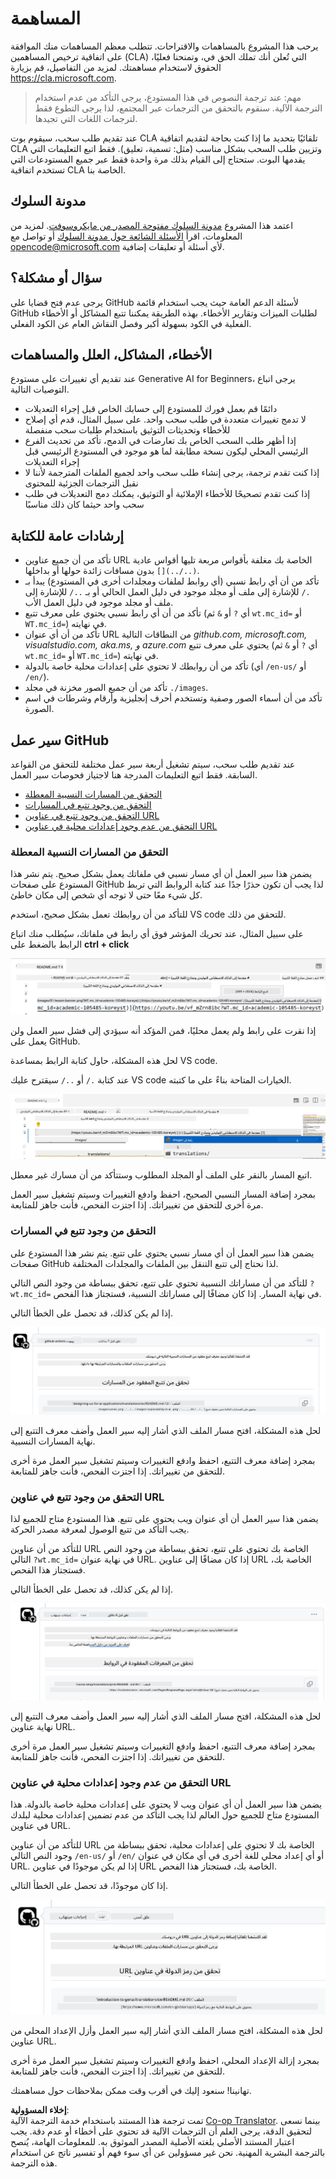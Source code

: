 <!--
CO_OP_TRANSLATOR_METADATA:
{
  "original_hash": "57c41f2af71001a2cff9d8eb797cb843",
  "translation_date": "2025-07-09T05:48:31+00:00",
  "source_file": "CONTRIBUTING.md",
  "language_code": "ar"
}
-->
# المساهمة

يرحب هذا المشروع بالمساهمات والاقتراحات. تتطلب معظم المساهمات منك
الموافقة على اتفاقية ترخيص المساهمين (CLA) التي تُعلن أنك تملك الحق في،
وتمنحنا فعليًا، الحقوق لاستخدام مساهمتك. لمزيد من التفاصيل، قم بزيارة
<https://cla.microsoft.com>.

> مهم: عند ترجمة النصوص في هذا المستودع، يرجى التأكد من عدم استخدام الترجمة الآلية. سنقوم بالتحقق من الترجمات عبر المجتمع، لذا يرجى التطوع فقط لترجمات اللغات التي تجيدها.

عند تقديم طلب سحب، سيقوم بوت CLA تلقائيًا بتحديد ما إذا كنت بحاجة
لتقديم اتفاقية CLA وتزيين طلب السحب بشكل مناسب (مثل: تسمية، تعليق). فقط اتبع
التعليمات التي يقدمها البوت. ستحتاج إلى القيام بذلك مرة واحدة فقط عبر جميع المستودعات التي تستخدم اتفاقية CLA الخاصة بنا.

## مدونة السلوك

اعتمد هذا المشروع [مدونة السلوك مفتوحة المصدر من مايكروسوفت](https://opensource.microsoft.com/codeofconduct/?WT.mc_id=academic-105485-koreyst).
لمزيد من المعلومات، اقرأ [الأسئلة الشائعة حول مدونة السلوك](https://opensource.microsoft.com/codeofconduct/faq/?WT.mc_id=academic-105485-koreyst) أو تواصل مع [opencode@microsoft.com](mailto:opencode@microsoft.com) لأي أسئلة أو تعليقات إضافية.

## سؤال أو مشكلة؟

يرجى عدم فتح قضايا على GitHub لأسئلة الدعم العامة حيث يجب استخدام قائمة GitHub لطلبات الميزات وتقارير الأخطاء. بهذه الطريقة يمكننا تتبع المشاكل أو الأخطاء الفعلية في الكود بسهولة أكبر وفصل النقاش العام عن الكود الفعلي.

## الأخطاء، المشاكل، العلل والمساهمات

عند تقديم أي تغييرات على مستودع Generative AI for Beginners، يرجى اتباع التوصيات التالية.

* دائمًا قم بعمل فورك للمستودع إلى حسابك الخاص قبل إجراء التعديلات
* لا تدمج تغييرات متعددة في طلب سحب واحد. على سبيل المثال، قدم أي إصلاح للأخطاء وتحديثات التوثيق باستخدام طلبات سحب منفصلة
* إذا أظهر طلب السحب الخاص بك تعارضات في الدمج، تأكد من تحديث الفرع الرئيسي المحلي ليكون نسخة مطابقة لما هو موجود في المستودع الرئيسي قبل إجراء التعديلات
* إذا كنت تقدم ترجمة، يرجى إنشاء طلب سحب واحد لجميع الملفات المترجمة لأننا لا نقبل الترجمات الجزئية للمحتوى
* إذا كنت تقدم تصحيحًا للأخطاء الإملائية أو التوثيق، يمكنك دمج التعديلات في طلب سحب واحد حيثما كان ذلك مناسبًا

## إرشادات عامة للكتابة

- تأكد من أن جميع عناوين URL الخاصة بك مغلفة بأقواس مربعة تليها أقواس عادية بدون مسافات زائدة حولها أو بداخلها `[](../..)`.
- تأكد من أن أي رابط نسبي (أي روابط لملفات ومجلدات أخرى في المستودع) يبدأ بـ `./` للإشارة إلى ملف أو مجلد موجود في دليل العمل الحالي أو بـ `../` للإشارة إلى ملف أو مجلد موجود في دليل العمل الأب.
- تأكد من أن أي رابط نسبي يحتوي على معرف تتبع (أي `?` أو `&` ثم `wt.mc_id=` أو `WT.mc_id=`) في نهايته.
- تأكد من أن أي عنوان URL من النطاقات التالية _github.com, microsoft.com, visualstudio.com, aka.ms, و azure.com_ يحتوي على معرف تتبع (أي `?` أو `&` ثم `wt.mc_id=` أو `WT.mc_id=`) في نهايته.
- تأكد من أن روابطك لا تحتوي على إعدادات محلية خاصة بالدولة (أي `/en-us/` أو `/en/`).
- تأكد من أن جميع الصور مخزنة في مجلد `./images`.
- تأكد من أن أسماء الصور وصفية وتستخدم أحرف إنجليزية وأرقام وشرطات في اسم الصورة.

## سير عمل GitHub

عند تقديم طلب سحب، سيتم تشغيل أربعة سير عمل مختلفة للتحقق من القواعد السابقة.
فقط اتبع التعليمات المدرجة هنا لاجتياز فحوصات سير العمل.

- [التحقق من المسارات النسبية المعطلة](../..)
- [التحقق من وجود تتبع في المسارات](../..)
- [التحقق من وجود تتبع في عناوين URL](../..)
- [التحقق من عدم وجود إعدادات محلية في عناوين URL](../..)

### التحقق من المسارات النسبية المعطلة

يضمن هذا سير العمل أن أي مسار نسبي في ملفاتك يعمل بشكل صحيح.
يتم نشر هذا المستودع على صفحات GitHub لذا يجب أن تكون حذرًا جدًا عند كتابة الروابط التي تربط كل شيء معًا حتى لا توجه أي شخص إلى مكان خاطئ.

للتأكد من أن روابطك تعمل بشكل صحيح، استخدم VS code للتحقق من ذلك.

على سبيل المثال، عند تحريك المؤشر فوق أي رابط في ملفاتك، سيُطلب منك اتباع الرابط بالضغط على **ctrl + click**

![لقطة شاشة من VS code لمتابعة الروابط](../../translated_images/vscode-follow-link.85520ab6a1237adcf01cc9cd8c228ce7b32ae685a034250bd5109e2682b9dfca.ar.png)

إذا نقرت على رابط ولم يعمل محليًا، فمن المؤكد أنه سيؤدي إلى فشل سير العمل ولن يعمل على GitHub.

لحل هذه المشكلة، حاول كتابة الرابط بمساعدة VS code.

عند كتابة `./` أو `../` سيقترح عليك VS code الخيارات المتاحة بناءً على ما كتبته.

![لقطة شاشة من VS code لاختيار المسار النسبي](../../translated_images/vscode-select-relative-path.3804eb73c3a9e5f2d345e3d3288f8173a9e584254d0e505d8bcbc6461dbf1f6c.ar.png)

اتبع المسار بالنقر على الملف أو المجلد المطلوب وستتأكد من أن مسارك غير معطل.

بمجرد إضافة المسار النسبي الصحيح، احفظ وادفع التغييرات وسيتم تشغيل سير العمل مرة أخرى للتحقق من تغييراتك.
إذا اجتزت الفحص، فأنت جاهز للمتابعة.

### التحقق من وجود تتبع في المسارات

يضمن هذا سير العمل أن أي مسار نسبي يحتوي على تتبع.
يتم نشر هذا المستودع على صفحات GitHub لذا نحتاج إلى تتبع التنقل بين الملفات والمجلدات المختلفة.

للتأكد من أن مساراتك النسبية تحتوي على تتبع، تحقق ببساطة من وجود النص التالي `?wt.mc_id=` في نهاية المسار.
إذا كان مضافًا إلى مساراتك النسبية، فستجتاز هذا الفحص.

إذا لم يكن كذلك، قد تحصل على الخطأ التالي.

![لقطة شاشة لتعليق GitHub يوضح نقص التتبع في المسارات](../../translated_images/github-check-paths-missing-tracking-comment.880d4afe03e898ffadeebe0f61f7fdea7525c25238bead9fecabc81a0a83b1c0.ar.png)

لحل هذه المشكلة، افتح مسار الملف الذي أشار إليه سير العمل وأضف معرف التتبع إلى نهاية المسارات النسبية.

بمجرد إضافة معرف التتبع، احفظ وادفع التغييرات وسيتم تشغيل سير العمل مرة أخرى للتحقق من تغييراتك.
إذا اجتزت الفحص، فأنت جاهز للمتابعة.

### التحقق من وجود تتبع في عناوين URL

يضمن هذا سير العمل أن أي عنوان ويب يحتوي على تتبع.
هذا المستودع متاح للجميع لذا يجب التأكد من تتبع الوصول لمعرفة مصدر الحركة.

للتأكد من أن عناوين URL الخاصة بك تحتوي على تتبع، تحقق ببساطة من وجود النص التالي `?wt.mc_id=` في نهاية عنوان URL.
إذا كان مضافًا إلى عناوين URL الخاصة بك، فستجتاز هذا الفحص.

إذا لم يكن كذلك، قد تحصل على الخطأ التالي.

![لقطة شاشة لتعليق GitHub يوضح نقص التتبع في عناوين URL](../../translated_images/github-check-urls-missing-tracking-comment.1bd00d20b24a1e2e3179e59e1bd7d44f16637a1bb1ab265562565251166841ef.ar.png)

لحل هذه المشكلة، افتح مسار الملف الذي أشار إليه سير العمل وأضف معرف التتبع إلى نهاية عناوين URL.

بمجرد إضافة معرف التتبع، احفظ وادفع التغييرات وسيتم تشغيل سير العمل مرة أخرى للتحقق من تغييراتك.
إذا اجتزت الفحص، فأنت جاهز للمتابعة.

### التحقق من عدم وجود إعدادات محلية في عناوين URL

يضمن هذا سير العمل أن أي عنوان ويب لا يحتوي على إعدادات محلية خاصة بالدولة.
هذا المستودع متاح للجميع حول العالم لذا يجب التأكد من عدم تضمين إعدادات محلية لبلدك في عناوين URL.

للتأكد من أن عناوين URL الخاصة بك لا تحتوي على إعدادات محلية، تحقق ببساطة من وجود النص التالي `/en-us/` أو `/en/` أو أي إعداد محلي للغة أخرى في أي مكان في عنوان URL.
إذا لم يكن موجودًا في عناوين URL الخاصة بك، فستجتاز هذا الفحص.

إذا كان موجودًا، قد تحصل على الخطأ التالي.

![لقطة شاشة لتعليق GitHub يوضح وجود إعداد محلي في عناوين URL](../../translated_images/github-check-country-locale-comment.2f4fe93228161dee6ec8210f3d6ccc66af6864f6b178b8d96f30818498fba72a.ar.png)

لحل هذه المشكلة، افتح مسار الملف الذي أشار إليه سير العمل وأزل الإعداد المحلي من عناوين URL.

بمجرد إزالة الإعداد المحلي، احفظ وادفع التغييرات وسيتم تشغيل سير العمل مرة أخرى للتحقق من تغييراتك.
إذا اجتزت الفحص، فأنت جاهز للمتابعة.

تهانينا! سنعود إليك في أقرب وقت ممكن بملاحظات حول مساهمتك.

**إخلاء المسؤولية**:  
تمت ترجمة هذا المستند باستخدام خدمة الترجمة الآلية [Co-op Translator](https://github.com/Azure/co-op-translator). بينما نسعى لتحقيق الدقة، يرجى العلم أن الترجمات الآلية قد تحتوي على أخطاء أو عدم دقة. يجب اعتبار المستند الأصلي بلغته الأصلية المصدر الموثوق به. للمعلومات الهامة، يُنصح بالترجمة البشرية المهنية. نحن غير مسؤولين عن أي سوء فهم أو تفسير ناتج عن استخدام هذه الترجمة.
